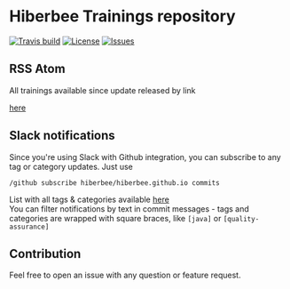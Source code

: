 # Hiberbee Trainings repository

[![Travis build](https://img.shields.io/travis/com/hiberbee/hiberbee.github.io.svg?style=flat-square)](https://travis-ci.com/hiberbee/hiberbee.github.io)
[![License](https://img.shields.io/github/license/hiberbee/hiberbee.github.io.svg?style=flat-square)](https://github.com/hiberbee/hiberbee.github.io/blob/master/LICENSE)
[![Issues](https://img.shields.io/github/issues/hiberbee/hiberbee.github.io.svg?style=flat-square)](https://github.com/hiberbee/fake-generator/issues)

## RSS Atom

All trainings available since update released by link

[here](https://hiberbee.com/atom.xml)   

## Slack notifications

Since you're using Slack with Github integration, you can subscribe to any tag or category updates. Just use 

    /github subscribe hiberbee/hiberbee.github.io commits
        
List with all tags & categories available [here](https://hiberbee.com/taxonomy/)         
You can filter notifications by text in commit messages - tags and categories are wrapped with square braces, like `[java]` or `[quality-assurance]`

## Contribution

Feel free to open an issue with any question or feature request.
